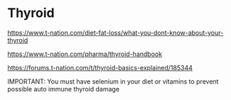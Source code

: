 # Thyroid


https://www.t-nation.com/diet-fat-loss/what-you-dont-know-about-your-thyroid

https://www.t-nation.com/pharma/thyroid-handbook

https://forums.t-nation.com/t/thyroid-basics-explained/185344

IMPORTANT: You must have selenium in your diet or vitamins to prevent possible auto immune thyroid damage
